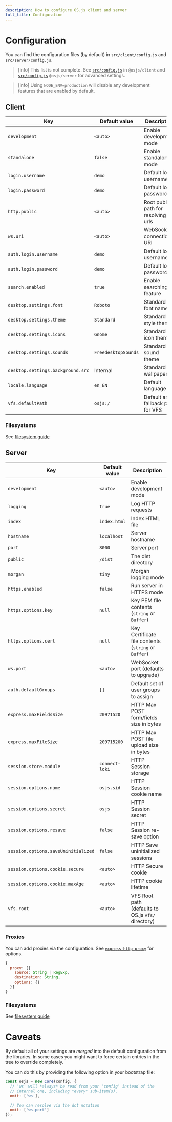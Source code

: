 ```yaml
---
description: How to configure OS.js client and server
full_title: Configuration
---
```


# Configuration

You can find the configuration files (by default) in `src/client/config.js` and `src/server/config.js`.

> [info] This list is not complete. See [`src/config.js`](https://github.com/os-js/osjs-client/blob/master/src/config.js) in `@osjs/client` and [`src/config.js`](https://github.com/os-js/osjs-server/blob/master/src/config.js) `@osjs/server` for advanced settings.

<!-- -->

> [info] Using `NODE_ENV=production` will disable any development features that are enabled by default.

## Client

| Key                               | Default value         | Description                                              |
| --------------------------------- | --------------------- | -------------------------------------------------------- |
| `development`                     | `<auto>`              | Enable development mode                                  |
| `standalone`                      | `false`               | Enable standalone mode                                   |
| `login.username`                  | `demo`                | Default login username                                   |
| `login.password`                  | `demo`                | Default login password                                   |
| `http.public`                     | `<auto>`              | Root public path for resolving urls                      |
| `ws.uri`                          | `<auto>`              | WebSocket connection URI                                 |
| `auth.login.username`             | `demo`                | Default login username                                   |
| `auth.login.password`             | `demo`                | Default login password                                   |
| `search.enabled`                  | `true`                | Enable searching feature                                 |
| `desktop.settings.font`           | `Roboto`              | Standard font name                                       |
| `desktop.settings.theme`          | `Standard`            | Standard style theme                                     |
| `desktop.settings.icons`          | `Gnome`               | Standard icon theme                                      |
| `desktop.settings.sounds`         | `FreedesktopSounds`   | Standard sound theme                                     |
| `desktop.settings.background.src` | Internal              | Standard wallpaper                                       |
| `locale.language`                 | `en_EN`               | Default language                                         |
| `vfs.defaultPath`                 | `osjs:/`              | Default and fallback path for VFS                        |

### Filesystems

See [filesystem guide](../guide/filesystem/README.md)

## Server

| Key                                 | Default value       | Description                                                       |
| ----------------------------------- | ------------------- | ----------------------------------------------------------------- |
| `development`                       | `<auto>`            | Enable development mode                                           |
| `logging`                           | `true`              | Log HTTP requests                                                 |
| `index`                             | `index.html`        | Index HTML file                                                   |
| `hostname`                          | `localhost`         | Server hostname                                                   |
| `port`                              | `8000`              | Server port                                                       |
| `public`                            | `/dist`             | The dist directory                                                |
| `morgan`                            | `tiny`              | Morgan logging mode                                               |
| `https.enabled`                     | `false`             | Run server in HTTPS mode                                          |
| `https.options.key`                 | `null`              | Key PEM file contents (`string` or `Buffer`)                      |
| `https.options.cert`                | `null`              | Key Certificate file  contents (`string` or `Buffer`)             |
| `ws.port`                           | `<auto>`            | WebSocket port (defaults to upgrade)                              |
| `auth.defaultGroups`                | `[]`                | Default set of user groups to assign                              |
| `express.maxFieldsSize`             | `20971520`          | HTTP Max POST form/fields size in bytes                           |
| `express.maxFileSize`               | `209715200`         | HTTP Max POST file upload size in bytes                           |
| `session.store.module`              | `connect-loki`      | HTTP Session storage                                              |
| `session.options.name`              | `osjs.sid`          | HTTP Session cookie name                                          |
| `session.options.secret`            | `osjs`              | HTTP Session secret                                               |
| `session.options.resave`            | `false`             | HTTP Session re-save option                                       |
| `session.options.saveUninitialized` | `false`             | HTTP Save uninitialized sessions                                  |
| `session.options.cookie.secure`     | `<auto>`            | HTTP Secure cookie                                                |
| `session.options.cookie.maxAge`     | `<auto>`            | HTTP cookie lifetime                                              |
| `vfs.root`                          | `<auto>`            | VFS Root path (defaults to OS.js `vfs/` directory)                |

### Proxies

You can add proxies via the configuration. See [`express-http-proxy`](https://github.com/villadora/express-http-proxy) for options.

```javascript
{
  proxy: [{
    source: String | RegExp,
    destination: String,
    options: {}
  }]
}

```

### Filesystems

See [filesystem guide](../guide/filesystem/README.md)

# Caveats

By default all of your settings are *merged* into the default configuration from the libraries.
In some cases you might want to force certain entries in the tree to override completely.

You can do this by providing the following option in your bootstrap file:

```javascript
const osjs = new Core(config, {
  // 'ws' will *always* be read from your 'config' instead of the
  // internal one, including *every* sub-item(s).
  omit: ['ws'],

  // You can resolve via the dot notation
  omit: ['ws.port']
});
```
